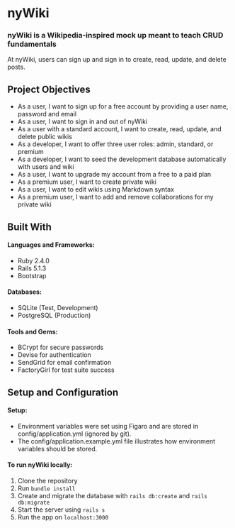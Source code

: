 # nyWiki

### nyWiki is a Wikipedia-inspired mock up meant to teach CRUD fundamentals

At nyWiki, users can sign up and sign in to create, read, update, and delete posts.

## Project Objectives

- As a user, I want to sign up for a free account by providing a user name, password and email
- As a user, I want to sign in and out of nyWiki
- As a user with a standard account, I want to create, read, update, and delete public wikis
- As a developer, I want to offer three user roles: admin, standard, or premium
- As a developer, I want to seed the development database automatically with users and wiki
- As a user, I want to upgrade my account from a free to a paid plan
- As a premium user, I want to create private wiki
- As a user, I want to edit wikis using Markdown syntax
- As a premium user, I want to add and remove collaborations for my private wiki

## Built With

#### Languages and Frameworks:
- Ruby 2.4.0
- Rails 5.1.3
- Bootstrap

#### Databases:
- SQLite (Test, Development)
- PostgreSQL (Production)

#### Tools and Gems:
- BCrypt for secure passwords
- Devise for authentication
- SendGrid for email confirmation
- FactoryGirl for test suite success

## Setup and Configuration

#### Setup:

- Environment variables were set using Figaro and are stored in config/application.yml (ignored by git).
- The config/application.example.yml file illustrates how environment variables should be stored.

#### To run nyWiki locally:

1. Clone the repository
2. Run `bundle install`
3. Create and migrate the database with `rails db:create` and `rails db:migrate`
4. Start the server using `rails s`
5. Run the app on `localhost:3000`
